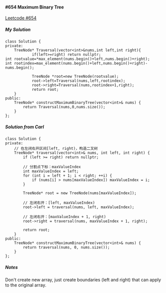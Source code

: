 #### #654 Maximum Binary Tree
[Leetcode #654](https://leetcode.com/problems/maximum-binary-tree/)  

##### My Solution
```
class Solution {
private:
    TreeNode* Traversal(vector<int>&nums,int left,int right){
            if(left>=right) return nullptr;
int rootvalue=*max_element(nums.begin()+left,nums.begin()+right);
int rootindex=max_element(nums.begin()+left,nums.begin()+right)-nums.begin();
            
            TreeNode *root=new TreeNode(rootvalue);
            root->left=Traversal(nums,left,rootindex);
            root->right=Traversal(nums,rootindex+1,right);
            return root;
    }
public:
    TreeNode* constructMaximumBinaryTree(vector<int>& nums) {
        return Traversal(nums,0,nums.size());
    }
};
```

##### Solution from Carl
```
class Solution {
private:
    // 在左闭右开区间[left, right)，构造二叉树
    TreeNode* traversal(vector<int>& nums, int left, int right) {
        if (left >= right) return nullptr;

        // 分割点下标：maxValueIndex
        int maxValueIndex = left;
        for (int i = left + 1; i < right; ++i) {
            if (nums[i] > nums[maxValueIndex]) maxValueIndex = i;
        }

        TreeNode* root = new TreeNode(nums[maxValueIndex]);

        // 左闭右开：[left, maxValueIndex)
        root->left = traversal(nums, left, maxValueIndex);

        // 左闭右开：[maxValueIndex + 1, right)
        root->right = traversal(nums, maxValueIndex + 1, right);

        return root;
    }
public:
    TreeNode* constructMaximumBinaryTree(vector<int>& nums) {
        return traversal(nums, 0, nums.size());
    }
};
```

##### Notes
Don't create new array, just create boundaries (left and right) that can apply to the original array.  



